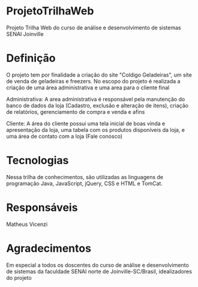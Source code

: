# ProjetoTrilhaWeb
Projeto Trilha Web do curso de análise e desenvolvimento de sistemas SENAI Joinville

# Definição
O projeto tem por finalidade a criação do site "Coldigo Geladeiras", um site de venda de geladeiras e freezers.
No escopo do projeto é realizada a criação de uma área administrativa e uma area para o cliente final

Administrativa: A area administrativa é responsável pela manutenção do banco de dados da loja (Cadastro, exclusão e alteração de itens), criação de relatórios, gerenciamento de compra e venda e afins

Cliente: A área do cliente possui uma tela inicial de boas vinda e apresentação da loja, uma tabela com os produtos disponíveis da loja, e uma área de contato com a loja (Fale conosco)

# Tecnologias
Nessa trilha de conhecimentos, são utilizadas as linguagens de programação Java, JavaScript, jQuery, CSS e HTML e TomCat. 

# Responsáveis
Matheus Vicenzi

# Agradecimentos
Em especial a todos os doscentes do curso de análise e desenvolvimento de sistemas da faculdade SENAI norte de Joinville-SC/Brasil, idealizadores do projeto 
